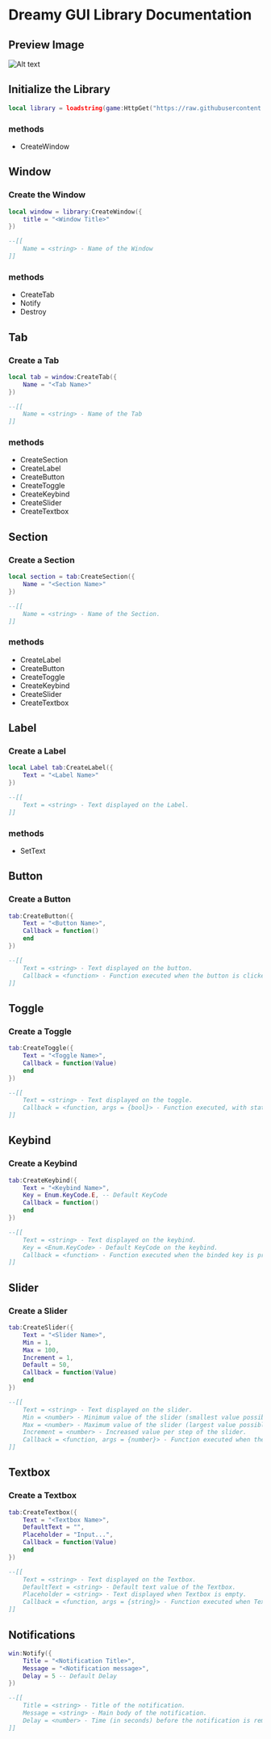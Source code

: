 # Dreamy GUI Library Documentation
## Preview Image
![Alt text](image.png)

## Initialize the Library
```lua
local library = loadstring(game:HttpGet("https://raw.githubusercontent.com/4rmy/GUILib/main/lib.lua"))()
```
### methods
- CreateWindow


## Window
### Create the Window
```lua
local window = library:CreateWindow({
    title = "<Window Title>"
})

--[[
    Name = <string> - Name of the Window
]]
```

### methods
- CreateTab
- Notify
- Destroy

## Tab
### Create a Tab
```lua
local tab = window:CreateTab({
    Name = "<Tab Name>"
})

--[[
    Name = <string> - Name of the Tab
]]
```
### methods
- CreateSection
- CreateLabel
- CreateButton
- CreateToggle
- CreateKeybind
- CreateSlider
- CreateTextbox

## Section
### Create a Section
```lua
local section = tab:CreateSection({
    Name = "<Section Name>"
})

--[[
    Name = <string> - Name of the Section.
]]
```
### methods
- CreateLabel
- CreateButton
- CreateToggle
- CreateKeybind
- CreateSlider
- CreateTextbox

## Label
### Create a Label
```lua
local Label tab:CreateLabel({
    Text = "<Label Name>"
})

--[[
    Text = <string> - Text displayed on the Label.
]]
```
### methods
- SetText

## Button
### Create a Button
```lua
tab:CreateButton({
    Text = "<Button Name>",
    Callback = function()
    end
})

--[[
    Text = <string> - Text displayed on the button.
    Callback = <function> - Function executed when the button is clicked.
]]
```
## Toggle
### Create a Toggle
```lua
tab:CreateToggle({
    Text = "<Toggle Name>",
    Callback = function(Value)
    end
})

--[[
    Text = <string> - Text displayed on the toggle.
    Callback = <function, args = {bool}> - Function executed, with status of the toggle when the switch is toggled.
]]
```
## Keybind
### Create a Keybind
```lua
tab:CreateKeybind({
    Text = "<Keybind Name>",
    Key = Enum.KeyCode.E, -- Default KeyCode
    Callback = function()
    end
})

--[[
    Text = <string> - Text displayed on the keybind.
    Key = <Enum.KeyCode> - Default KeyCode on the keybind.
    Callback = <function> - Function executed when the binded key is pressed.
]]
```

## Slider
### Create a Slider
```lua
tab:CreateSlider({
    Text = "<Slider Name>",
    Min = 1,
    Max = 100,
    Increment = 1,
    Default = 50,
    Callback = function(Value)
    end
})

--[[
    Text = <string> - Text displayed on the slider.
    Min = <number> - Minimum value of the slider (smallest value possible).
    Max = <number> - Maximum value of the slider (largest value possible).
    Increment = <number> - Increased value per step of the slider.
    Callback = <function, args = {number}> - Function executed when the slider value is changed.
]]
```
## Textbox
### Create a Textbox
```lua
tab:CreateTextbox({
    Text = "<Textbox Name>",
    DefaultText = "",
    Placeholder = "Input...",
    Callback = function(Value)
    end
})

--[[
    Text = <string> - Text displayed on the Textbox.
    DefaultText = <string> - Default text value of the Textbox.
    Placeholder = <string> - Text displayed when Textbox is empty.
    Callback = <function, args = {string}> - Function executed when Textbox is unfocused (clicked off, or pressed return).
]]
```


## Notifications
```lua
win:Notify({
    Title = "<Notification Title>",
    Message = "<Notification message>",
    Delay = 5 -- Default Delay
})

--[[
    Title = <string> - Title of the notification.
    Message = <string> - Main body of the notification.
    Delay = <number> - Time (in seconds) before the notification is removed.
]]
```

